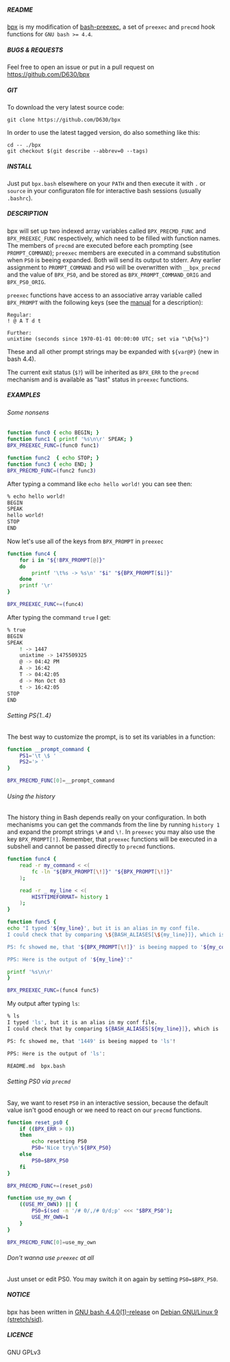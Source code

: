 ##### README

[bpx](https://github.com/D630/bpx) is my modification of [bash-preexec](https://github.com/rcaloras/bash-preexec), a set of `preexec` and `precmd` hook functions for `GNU bash >= 4.4`.

##### BUGS & REQUESTS

Feel free to open an issue or put in a pull request on https://github.com/D630/bpx

##### GIT

To download the very latest source code:

```
git clone https://github.com/D630/bpx
```

In order to use the latest tagged version, do also something like this:

```
cd -- ./bpx
git checkout $(git describe --abbrev=0 --tags)
```

##### INSTALL

Just put `bpx.bash` elsewhere on your `PATH` and then execute it with `.` or `source` in your configuraton file for interactive bash sessions (usually `.bashrc`).

##### DESCRIPTION

bpx will set up two indexed array variables called `BPX_PRECMD_FUNC` and `BPX_PREEXEC_FUNC` respectively, which need to be filled with function names. The members of `precmd` are executed before each prompting (see `PROMPT_COMMAND`); `preexec` members are executed in a command substitution when `PS0` is beeing expanded. Both will send its output to stderr. Any earlier assignment to `PROMPT_COMMAND` and `PSO` will be overwritten with `__bpx_precmd` and the value of `BPX_PS0`, and be stored as `BPX_PROMPT_COMMAND_ORIG` and `BPX_PS0_ORIG`.

`preexec` functions have access to an associative array variable called `BPX_PROMPT` with the following keys (see the [manual](https://www.gnu.org/software/bash/manual/bash.html#Controlling-the-Prompt) for a description):

```
Regular:
! @ A T d t

Further:
unixtime (seconds since 1970-01-01 00:00:00 UTC; set via "\D{%s}")
```

These and all other prompt strings may be expanded with `${var@P}` (new in bash 4.4).

The current exit status (`$?`) will be inherited as `BPX_ERR` to the `precmd` mechanism and is available as "last" status in `preexec` functions.

##### EXAMPLES

###### Some nonsens

```sh
function func0 { echo BEGIN; }
function func1 { printf '%s\n\r' SPEAK; }
BPX_PREEXEC_FUNC=(func0 func1)

function func2  { echo STOP; }
function func3 { echo END; }
BPX_PRECMD_FUNC=(func2 func3)
```

After typing a command like `echo hello world!` you can see then:

```sh
% echo hello world!
BEGIN
SPEAK
hello world!
STOP
END
```

Now let's use all of the keys from `BPX_PROMPT` in `preexec`

```sh
function func4 {
    for i in "${!BPX_PROMPT[@]}"
    do
        printf '\t%s -> %s\n' "$i" "${BPX_PROMPT[$i]}"
    done
    printf '\r'
}

BPX_PREEXEC_FUNC+=(func4)
```

After typing the command `true` I get:

```sh
% true
BEGIN
SPEAK
    ! -> 1447
    unixtime -> 1475509325
    @ -> 04:42 PM
    A -> 16:42
    T -> 04:42:05
    d -> Mon Oct 03
    t -> 16:42:05
STOP
END
```

###### Setting PS{1..4}

The best way to customize the prompt, is to set its variables in a function:

```sh
function __prompt_command {
    PS1='\t \$ '
    PS2='> '
}

BPX_PRECMD_FUNC[0]=__prompt_command
```

###### Using the history

The history thing in Bash depends really on your configuration. In both mechanisms you can get the commands from the line by running `history 1` and expand the prompt strings `\#` and `\!`. In `preexec` you may also use the key `BPX_PROMPT[!]`. Remember, that `preexec` functions will be executed in a subshell and cannot be passed directly to `precmd` functions.

```sh
function func4 {
    read -r my_command < <(
        fc -ln "${BPX_PROMPT[\!]}" "${BPX_PROMPT[\!]}"
    );

    read -r _ my_line < <(
        HISTTIMEFORMAT= history 1
    );
}

function func5 {
echo "I typed '${my_line}', but it is an alias in my conf file.
I could check that by comparing \${BASH_ALIASES[\${my_line}]}, which is '${BASH_ALIASES[${my_line}]}', with 'alias ${my_line}' ($(alias ls)).

PS: fc showed me, that '${BPX_PROMPT[\!]}' is beeing mapped to '${my_command}'!

PPS: Here is the output of '${my_line}':"

printf '%s\n\r'
}

BPX_PREEXEC_FUNC=(func4 func5)
```

My output after typing `ls`:

```sh
% ls
I typed 'ls', but it is an alias in my conf file.
I could check that by comparing ${BASH_ALIASES[${my_line}]}, which is 'ls -h --color=auto', with 'alias ls' (alias ls='ls -h --color=auto').

PS: fc showed me, that '1449' is beeing mapped to 'ls'!

PPS: Here is the output of 'ls':

README.md  bpx.bash
```

###### Setting PS0 via `precmd`

Say, we want to reset `PS0` in an interactive session, because the default value isn't good enough or we need to react on our `precmd` functions.

```sh
function reset_ps0 {
    if ((BPX_ERR > 0))
    then
        echo resetting PS0
        PS0='Nice try\n'${BPX_PS0}
    else
        PS0=$BPX_PS0
    fi
}

BPX_PRECMD_FUNC+=(reset_ps0)

function use_my_own {
    ((USE_MY_OWN)) || {
        PS0=$(sed -n '/# 0/,/# 0/d;p' <<< "$BPX_PS0");
        USE_MY_OWN=1
    }
}

BPX_PRECMD_FUNC[0]=use_my_own
```

###### Don't wanna use `preexec` at all

Just unset or edit PS0. You may switch it on again by setting `PS0=$BPX_PS0`.

##### NOTICE

bpx has been written in [GNU bash 4.4.0(1)-release](http://www.gnu.org/software/bash/) on [Debian GNU/Linux 9 (stretch/sid)](https://www.debian.org).

##### LICENCE

GNU GPLv3

